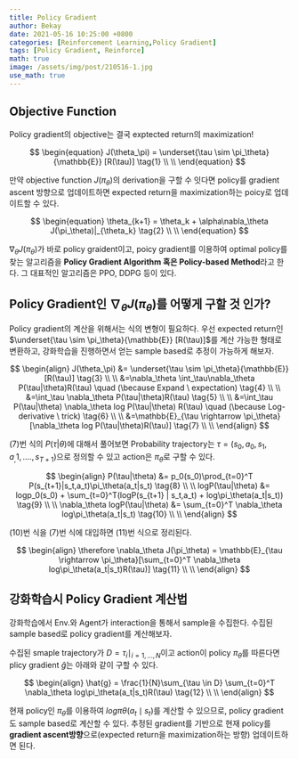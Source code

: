 ```yaml
---
title: Policy Gradient
author: Bekay
date: 2021-05-16 10:25:00 +0800
categories: [Reinforcement Learning,Policy Gradient]
tags: [Policy Gradient, Reinforce]
math: true
image: /assets/img/post/210516-1.jpg
use_math: true
---
```



## Objective Function
Policy gradient의 objective는 결국 exptected return의 maximization!   

$$
\begin{equation}
J(\theta_\pi) = \underset{\tau \sim \pi_\theta}{\mathbb{E}} [R(\tau)] \tag{1} \\ \\
\end{equation}
$$

만약 objective function $J(\pi_\theta)$의 derivation을 구할 수 잇다면 policy를 gradient ascent 방향으로 업데이트하면 expected return을 maximization하는 poicy로 업데이트할 수 있다.   

$$
\begin{equation}
\theta_{k+1} = \theta_k + \alpha\nabla_\theta J(\pi_\theta)|_{\theta_k} \tag{2} \\ \\
\end{equation}
$$

$\nabla_\theta J(\pi_\theta)$가 바로 policy graident이고, poicy gradient를 이용하여 optimal policy를 찾는 알고리즘을 **Policy Gradient Algorithm 혹은 Policy-based Method**라고 한다. 그 대표적인 알고리즘은 PPO, DDPG 등이 있다.   

## Policy Gradient인 $\nabla_{\theta}J(\pi_\theta)$를 어떻게 구할 것 인가?
Policy gradient의 계산을 위해서는 식의 변형이 필요하다. 우선 expected return인 $\underset{\tau \sim \pi_\theta}{\mathbb{E}} [R(\tau)]$를 계산 가능한 형태로 변환하고, 강화학습을 진행하면서 얻는 sample based로 추정이 가능하게 해보자.   

$$
\begin{align}
J(\theta_\pi) &= \underset{\tau \sim \pi_\theta}{\mathbb{E}} [R(\tau)] \tag{3} \\ \\
&=\nabla_\theta \int_\tau\nabla_\theta P(\tau|\theta)R(\tau) \quad (\because Expand \ expectation) \tag{4} \\ \\
&=\int_\tau \nabla_\theta P(\tau|\theta)R(\tau) \tag{5} \\ \\
&=\int_\tau P(\tau|\theta) \nabla_\theta log P(\tau|\theta) R(\tau) \quad (\because Log-derivative \ trick) \tag{6} \\ \\
&=\mathbb{E}_{\tau \rightarrow \pi_\theta}[\nabla_\theta log P(\tau|\theta)R(\tau)] \tag{7} \\ \\
\end{align}
$$

(7)번 식의 $P(\tau|\theta)$에 대해서 풀어보면
Probability trajectory는 $\tau =(s_0,a_0,s_1,a_,1,....,s_{T+1})$으로 정의할 수 있고 action은 $\pi_\theta$로 구할 수 있다.   

$$
\begin{align}
P(\tau|\theta) &= p_0(s_0)\prod_{t=0}^T P(s_{t+1}|s_t,a_t)\pi_\theta(a_t|s_t) \tag{8} \\ \\
logP(\tau|\theta) &= logp_0(s_0) + \sum_{t=0}^T(logP(s_{t+1} | s_t,a_t) + log\pi_\theta(a_t|s_t)) \tag{9} \\ \\
\nabla_\theta logP(\tau|\theta) &= \sum_{t=0}^T \nabla_\theta log\pi_\theta(a_t|s_t) \tag{10} \\ \\
\end{align}
$$

(10)번 식을 (7)번 식에 대입하면 (11)번 식으로 정리된다.   

$$
\begin{align}
\therefore \nabla_\theta J(\pi_\theta) = \mathbb{E}_{\tau \rightarrow \pi_\theta}[\sum_{t=0}^T \nabla_\theta log\pi_\theta(a_t|s_t)R(\tau)] \tag{11} \\ \\
\end{align}
$$


## 강화학습시 Policy Gradient 계산법
강화학습에서 Env.와 Agent가 interaction을 통해서 sample을 수집한다. 수집된 sample based로 policy gradient를 계산해보자.   

수집된 smaple trajectory가 $D = \tau_i \mid_{i=1,...,N}$이고 action이 policy $\pi_\theta$를 따른다면 plicy gradient $\hat{g}$는 아래와 같이 구할 수 있다.   

$$
\begin{align}
\hat{g} = \frac{1}{N}\sum_{\tau \in D} \sum_{t=0}^T \nabla_\theta log\pi_\theta(a_t|s_t)R(\tau) \tag{12} \\ \\
\end{align}
$$
   

현재 policy인 $\pi_\theta$를 이용하여 $log \pi \theta(a_t \mid s_t)$를 계산할 수 있으므로, policy gradient도 sample based로 계산할 수 있다. 추정된 gradient를 기반으로 현재 policy를 **gradient ascent방향**으로(expected return을 maximization하는 방향) 업데이트하면 된다. 












<!-- ## Policy Gradient의 High-Variance 문제를 해결할 수 있을까?

Policy Gradient의 문제점은 $R(\tau)$를 얻기 위해서 batch of episodes만큼을 수행해야한다.
이는 학습을 느리게할 뿐만아니라 Gradient 추정에서도 High-varaince로 인한 unstable learning을 유발한다.

High-varaince 문제 해결을 위해서 Gradient 추정 과정에서 baseline을 빼줌으로 variance를 줄이고자한다.

기본적인 Policy Gradient는 아래와 같이 구할 수 있다.
```math
\nabla_\theta J(\pi_\theta) = \mathbb{{E}}_{\tau\rightarrow\pi_\theta}[\sum_{t=0}^{T}\nabla_\theta log\pi_\theta(a_t|s_t)R(\tau)]
```


Baseline을 위한 식 전개를 해보자

```math
\nabla_\theta J(\pi_\theta) = \mathbb{{E}}_{\tau\rightarrow\pi_\theta}[\sum_{t=0}^{T}\nabla_\theta log\pi_\theta(a_t|s_t)R(\tau)]
```

```math
\nabla_\theta J(\pi_\theta) = \mathbb{{E}}_{\tau\rightarrow\pi_\theta}[(\sum_{t=0}^{T}r_t)\nabla_\theta\sum_{t=0}^{T} log\pi_\theta(a_t|s_t)]
``` -->
